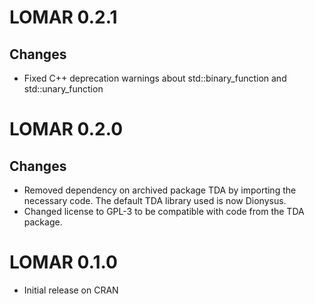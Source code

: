 # LOMAR 0.2.1

## Changes
  * Fixed C++ deprecation warnings about std::binary_function and std::unary_function

# LOMAR 0.2.0

## Changes
  * Removed dependency on archived package TDA by importing the necessary code. The default TDA library used is now Dionysus.
  * Changed license to GPL-3 to be compatible with code from the TDA package.
  
# LOMAR 0.1.0
  * Initial release on CRAN
